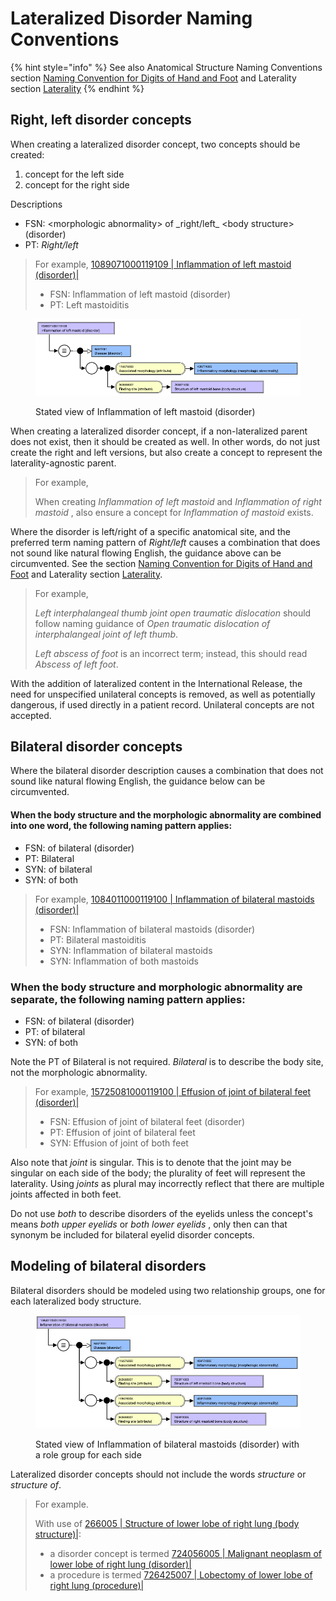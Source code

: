 # Lateralized Disorder Naming Conventions

{% hint style="info" %}
See also Anatomical Structure Naming Conventions section [Naming Convention for Digits of Hand and Foot](../../body-structure/index/naming-convention-for-digits-of-hand-and-foot.md) and Laterality section [Laterality](../../body-structure/anatomical-concept-model/laterality.md)
{% endhint %}

## Right, left disorder concepts

When creating a lateralized disorder concept, two concepts should be created:

1. concept for the left side
2. concept for the right side

Descriptions

* FSN: \<morphologic abnormality> of \_right/left\_ \<body structure> (disorder)
* PT: _Right/left_

> For example, [1089071000119109 | Inflammation of left mastoid (disorder)|](http://snomed.info/id/1089071000119109)
>
> * FSN: Inflammation of left mastoid (disorder)
> * PT: Left mastoiditis

<figure><img src="../../../../../.gitbook/assets/image (5) (1) (1).png" alt=""><figcaption><p>Stated view of Inflammation of left mastoid (disorder)</p></figcaption></figure>

When creating a lateralized disorder concept, if a non-lateralized parent does not exist, then it should be created as well. In other words, do not just create the right and left versions, but also create a concept to represent the laterality-agnostic parent.

> For example,
>
> When creating _Inflammation of left mastoid_ and _Inflammation of right mastoid_ , also ensure a concept for _Inflammation of mastoid_ exists.

Where the disorder is left/right of a specific anatomical site, and the preferred term naming pattern of _Right/left_ causes a combination that does not sound like natural flowing English, the guidance above can be circumvented. See the section [Naming Convention for Digits of Hand and Foot](../../../../../authoring/clinical-finding-and-disorder/Naming-Convention-for-Digits-of-Hand-and-Foot_174690334.html) and Laterality section [Laterality](../../../../../authoring/clinical-finding-and-disorder/Laterality_174690325.html).

> For example,
>
> _Left interphalangeal thumb joint open traumatic dislocation_ should follow naming guidance of _Open traumatic dislocation of interphalangeal joint of left thumb_.
>
> _Left abscess of foot_ is an incorrect term; instead, this should read _Abscess of left foot_.

With the addition of lateralized content in the International Release, the need for unspecified unilateral concepts is removed, as well as potentially dangerous, if used directly in a patient record. Unilateral concepts are not accepted.

## Bilateral disorder concepts

Where the bilateral disorder description causes a combination that does not sound like natural flowing English, the guidance below can be circumvented.

#### When the body structure and the morphologic abnormality are combined into one word, the following naming pattern applies:

* FSN: of bilateral (disorder)
* PT: Bilateral
* SYN: of bilateral
* SYN: of both

> For example, [1084011000119100 | Inflammation of bilateral mastoids (disorder)|](http://snomed.info/id/1084011000119100)
>
> * FSN: Inflammation of bilateral mastoids (disorder)
> * PT: Bilateral mastoiditis
> * SYN: Inflammation of bilateral mastoids
> * SYN: Inflammation of both mastoids

### When the body structure and morphologic abnormality are separate, the following naming pattern applies:

* FSN: of bilateral (disorder)
* PT: of bilateral
* SYN: of both

Note the PT of Bilateral is not required. _Bilateral_ is to describe the body site, not the morphologic abnormality.

> For example, [15725081000119100 | Effusion of joint of bilateral feet (disorder)|](http://snomed.info/id/15725081000119100)
>
> * FSN: Effusion of joint of bilateral feet (disorder)
> * PT: Effusion of joint of bilateral feet
> * SYN: Effusion of joint of both feet

Also note that _joint_ is singular. This is to denote that the joint may be singular on each side of the body; the plurality of feet will represent the laterality. Using _joints_ as plural may incorrectly reflect that there are multiple joints affected in both feet.

Do not use _both_ to describe disorders of the eyelids unless the concept's means _both upper eyelids_ or _both lower eyelids_ , only then can that synonym be included for bilateral eyelid disorder concepts.

## Modeling of bilateral disorders

Bilateral disorders should be modeled using two relationship groups, one for each lateralized body structure.

<figure><img src="../../../../../.gitbook/assets/image (7) (1) (1).png" alt=""><figcaption><p>Stated view of Inflammation of bilateral mastoids (disorder) with a role group for each side</p></figcaption></figure>

Lateralized disorder concepts should not include the words _structure_ or _structure of_.

> For example.
>
> With use of [266005 | Structure of lower lobe of right lung (body structure)|](http://snomed.info/id/266005):
>
> * a disorder concept is termed [724056005 | Malignant neoplasm of lower lobe of right lung (disorder)|](http://snomed.info/id/724056005)
> * a procedure is termed [726425007 | Lobectomy of lower lobe of right lung (procedure)|](http://snomed.info/id/726425007)
